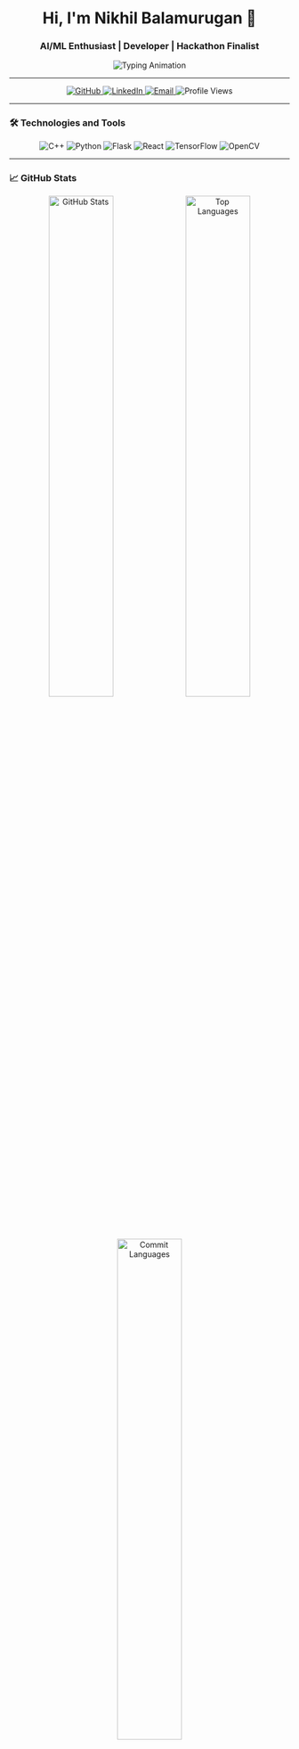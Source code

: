 <div align="center">
  <h1>Hi, I'm Nikhil Balamurugan 👋</h1>
  <h3>AI/ML Enthusiast | Developer | Hackathon Finalist</h3>
  <img src="https://readme-typing-svg.herokuapp.com?font=Poppins&size=25&duration=3000&color=FF4F00&center=true&vCenter=true&width=600&lines=Welcome+to+my+GitHub+Profile;AI+%7C+ML+%7C+Open-Source+Developer;Hackathon+Finalist;Building+Innovative+Projects!" alt="Typing Animation"/>
</div>

---

<div align="center">
  <a href="https://github.com/Nikhil210206" target="_blank">
    <img src="https://img.shields.io/badge/GitHub-%23121011.svg?style=for-the-badge&logo=github&logoColor=white" alt="GitHub"/>
  </a>
  <a href="https://www.linkedin.com/in/nikhil-b-029a6032b/" target="_blank">
    <img src="https://img.shields.io/badge/LinkedIn-%230A66C2.svg?style=for-the-badge&logo=linkedin&logoColor=white" alt="LinkedIn"/>
  </a>
  <a href="mailto:nikhilbalamurugan@gmail.com" target="_blank">
    <img src="https://img.shields.io/badge/Gmail-%23D14836.svg?style=for-the-badge&logo=gmail&logoColor=white" alt="Email"/>
  </a>
  <img src="https://komarev.com/ghpvc/?username=Nikhil210206&style=for-the-badge&color=orange&label=PROFILE+VIEWS" alt="Profile Views"/>
</div>

---

### 🛠️ Technologies and Tools
<div align="center">
  <img src="https://img.shields.io/badge/C++-%2300599C.svg?style=for-the-badge&logo=cplusplus&logoColor=white" alt="C++"/>
  <img src="https://img.shields.io/badge/Python-%2314354C.svg?style=for-the-badge&logo=python&logoColor=white" alt="Python"/>
  <img src="https://img.shields.io/badge/Flask-%23000000.svg?style=for-the-badge&logo=flask&logoColor=white" alt="Flask"/>
  <img src="https://img.shields.io/badge/React-%2361DAFB.svg?style=for-the-badge&logo=react&logoColor=white" alt="React"/>
  <img src="https://img.shields.io/badge/TensorFlow-%23FF6F00.svg?style=for-the-badge&logo=tensorflow&logoColor=white" alt="TensorFlow"/>
  <img src="https://img.shields.io/badge/OpenCV-%23FFFFFF.svg?style=for-the-badge&logo=opencv&logoColor=black" alt="OpenCV"/>
</div>

---

### 📈 GitHub Stats
<div align="center">
  <img src="https://github-readme-stats.vercel.app/api?username=Nikhil210206&show_icons=true&theme=radical" alt="GitHub Stats" width="48%"/>
  <img src="https://github-profile-summary-cards.vercel.app/api/cards/repos-per-language?username=Nikhil210206&theme=radical" alt="Top Languages" width="48%"/>
  <img src="https://github-profile-summary-cards.vercel.app/api/cards/most-commit-language?username=Nikhil210206&theme=radical" alt="Commit Languages" width="48%"/>
</div>

---

### 📊 Contribution Graph
<div align="center">
  <img src="https://github-readme-activity-graph.vercel.app/graph?username=Nikhil210206&bg_color=0f0f0f&color=ff9900&line=ff4f00&point=ffffff&area=true&hide_border=true" alt="Contribution Graph"/>
</div>

---

### 🚀 Projects
- **FitYou**: A personalized fitness platform with AI-powered diet and workout plans.
- **Guard AI**: AI-powered security and surveillance system.
- **Appledore**: A modern C++ library for graph management and computation.

---

### 🏆 Achievements
- **Quantathon 2.0 Finalist**: The only first-year team to make it to the finals.
- **House of the Coders Hackathon Finalist**
- **IIT Madras Shaastra Programming Contest Finalist**
- **Social Winter of Code Contributor**

---

### 📬 Contact Me
- Email: [nikhilbalamurugan@gmail.com](mailto:nikhilbalamurugan@gmail.com)
- LinkedIn: [Nikhil Balamurugan](https://www.linkedin.com/in/nikhil-b-029a6032b/)
